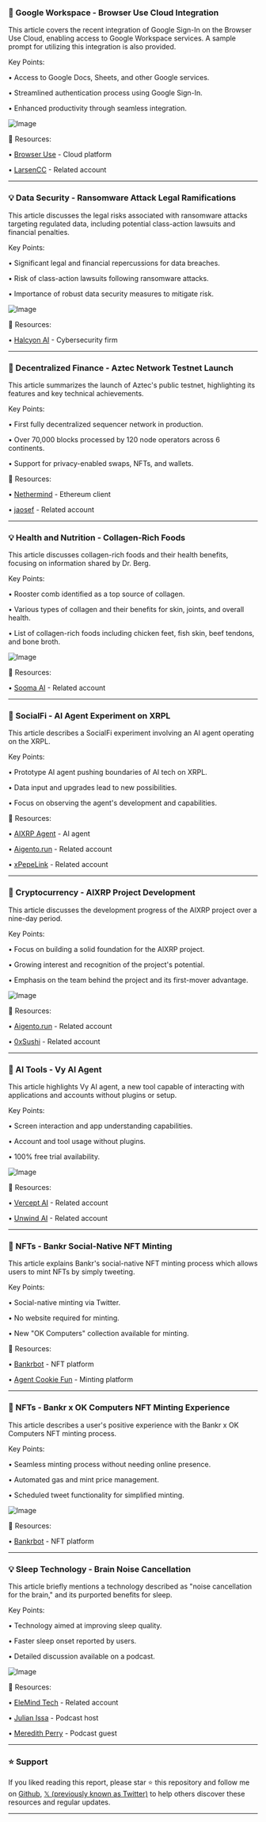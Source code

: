 ### 🤖 Google Workspace - Browser Use Cloud Integration

This article covers the recent integration of Google Sign-In on the Browser Use Cloud, enabling access to Google Workspace services.  A sample prompt for utilizing this integration is also provided.

Key Points:

• Access to Google Docs, Sheets, and other Google services.


• Streamlined authentication process using Google Sign-In.


• Enhanced productivity through seamless integration.



![Image](https://pbs.twimg.com/media/GqBTUZxacAA5WEQ?format=jpg&name=small)

🔗 Resources:

• [Browser Use](https://x.com/browser_use) - Cloud platform


• [LarsenCC](https://x.com/larsencc) - Related account


---

### 💡 Data Security - Ransomware Attack Legal Ramifications

This article discusses the legal risks associated with ransomware attacks targeting regulated data, including potential class-action lawsuits and financial penalties.

Key Points:

• Significant legal and financial repercussions for data breaches.


• Risk of class-action lawsuits following ransomware attacks.


• Importance of robust data security measures to mitigate risk.



![Image](https://pbs.twimg.com/media/GqBUCIVWoAAWIkx?format=jpg&name=small)

🔗 Resources:

• [Halcyon AI](https://x.com/HalcyonAi) - Cybersecurity firm



---

### 🤖 Decentralized Finance - Aztec Network Testnet Launch

This article summarizes the launch of Aztec's public testnet, highlighting its features and key technical achievements.

Key Points:

• First fully decentralized sequencer network in production.


• Over 70,000 blocks processed by 120 node operators across 6 continents.


• Support for privacy-enabled swaps, NFTs, and wallets.



🔗 Resources:

• [Nethermind](https://x.com/Nethermind) - Ethereum client


• [jaosef](https://x.com/jaosef) - Related account



---

### 💡 Health and Nutrition - Collagen-Rich Foods

This article discusses collagen-rich foods and their health benefits, focusing on information shared by Dr. Berg.

Key Points:

• Rooster comb identified as a top source of collagen.


• Various types of collagen and their benefits for skin, joints, and overall health.


• List of collagen-rich foods including chicken feet, fish skin, beef tendons, and bone broth.



![Image](https://pbs.twimg.com/media/GqBSwTuWAAEEEVy?format=jpg&name=small)

🔗 Resources:

• [Sooma AI](https://x.com/sooma_ai) - Related account



---

### 🤖 SocialFi - AI Agent Experiment on XRPL

This article describes a SocialFi experiment involving an AI agent operating on the XRPL.

Key Points:

•  Prototype AI agent pushing boundaries of AI tech on XRPL.


•  Data input and upgrades lead to new possibilities.


•  Focus on observing the agent's development and capabilities.



🔗 Resources:

• [AIXRP Agent](https://x.com/aixrp_agent) - AI agent


• [Aigento.run](https://x.com/aigentdotrun) - Related account


• [xPepeLink](https://x.com/xPepeLink) - Related account



---

### 🤖 Cryptocurrency - AIXRP Project Development

This article discusses the development progress of the AIXRP project over a nine-day period.

Key Points:

•  Focus on building a solid foundation for the AIXRP project.


•  Growing interest and recognition of the project's potential.


•  Emphasis on the team behind the project and its first-mover advantage.



![Image](https://pbs.twimg.com/media/Gp_lIrqXAAEa_nz?format=jpg&name=900x900)

🔗 Resources:

• [Aigento.run](https://x.com/aigentdotrun) - Related account


• [0xSushi](https://x.com/0xsushi) - Related account



---

### 🚀 AI Tools - Vy AI Agent

This article highlights Vy AI agent, a new tool capable of interacting with applications and accounts without plugins or setup.

Key Points:

• Screen interaction and app understanding capabilities.


• Account and tool usage without plugins.


• 100% free trial availability.



![Image](https://pbs.twimg.com/amplify_video_thumb/1918129542830407680/img/NUChCdn92xgoIaG0.jpg)

🔗 Resources:

• [Vercept AI](https://x.com/Vercept_ai) - Related account


• [Unwind AI](https://x.com/unwind_ai_) - Related account



---

### 🚀 NFTs - Bankr Social-Native NFT Minting

This article explains Bankr's social-native NFT minting process which allows users to mint NFTs by simply tweeting.

Key Points:

•  Social-native minting via Twitter.


•  No website required for minting.


•  New "OK Computers" collection available for minting.


🔗 Resources:

• [Bankrbot](https://x.com/bankrbot) - NFT platform


• [Agent Cookie Fun](https://cookie.fun/en/agent/bankr) - Minting platform



---

### 🚀 NFTs - Bankr x OK Computers NFT Minting Experience

This article describes a user's positive experience with the Bankr x OK Computers NFT minting process.

Key Points:

•  Seamless minting process without needing online presence.


•  Automated gas and mint price management.


•  Scheduled tweet functionality for simplified minting.



![Image](https://pbs.twimg.com/media/Gp9pwl6WsAASuX4?format=jpg&name=medium)

🔗 Resources:

• [Bankrbot](https://x.com/bankrbot) - NFT platform



---

### 💡 Sleep Technology - Brain Noise Cancellation

This article briefly mentions a technology described as "noise cancellation for the brain," and its purported benefits for sleep.

Key Points:

•  Technology aimed at improving sleep quality.


•  Faster sleep onset reported by users.


•  Detailed discussion available on a podcast.



![Image](https://pbs.twimg.com/amplify_video_thumb/1918327679956221952/img/XE184_AzlxRR9UbY.jpg)

🔗 Resources:

• [EleMind Tech](https://x.com/elemindtech) - Related account


• [Julian Issa](https://x.com/juliankissa) - Podcast host


• [Meredith Perry](https://x.com/meredithperry) - Podcast guest


---

### ⭐️ Support

If you liked reading this report, please star ⭐️ this repository and follow me on [Github](https://github.com/Drix10), [𝕏 (previously known as Twitter)](https://x.com/DRIX_10_) to help others discover these resources and regular updates.

---